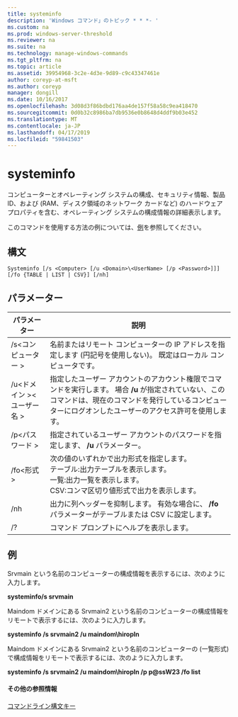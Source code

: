 ```yaml
---
title: systeminfo
description: 'Windows コマンド」のトピック * * *- '
ms.custom: na
ms.prod: windows-server-threshold
ms.reviewer: na
ms.suite: na
ms.technology: manage-windows-commands
ms.tgt_pltfrm: na
ms.topic: article
ms.assetid: 39954968-3c2e-4d3e-9d89-c9c43347461e
author: coreyp-at-msft
ms.author: coreyp
manager: dongill
ms.date: 10/16/2017
ms.openlocfilehash: 3d08d3f86bdbd176aa4de157f58a58c9ea418470
ms.sourcegitcommit: 0d0b32c8986ba7db9536e0b8648d4ddf9b03e452
ms.translationtype: MT
ms.contentlocale: ja-JP
ms.lasthandoff: 04/17/2019
ms.locfileid: "59841503"
---
```

# <a name="systeminfo"></a>systeminfo



コンピューターとオペレーティング システムの構成、セキュリティ情報、製品 ID、および (RAM、ディスク領域のネットワーク カードなど) のハードウェア プロパティを含む、オペレーティング システムの構成情報の詳細表示します。

このコマンドを使用する方法の例については、[例](#BKMK_examples)を参照してください。

## <a name="syntax"></a>構文

```
Systeminfo [/s <Computer> [/u <Domain>\<UserName> [/p <Password>]]] [/fo {TABLE | LIST | CSV}] [/nh]
```

## <a name="parameters"></a>パラメーター

|パラメーター|説明|
|---------|-----------|
|/s\<コンピューター >|名前またはリモート コンピューターの IP アドレスを指定します (円記号を使用しない)。 既定はローカル コンピュータです。|
|/u\<ドメイン >\<ユーザー名 >|指定したユーザー アカウントのアカウント権限でコマンドを実行します。 場合 **/u** が指定されていない、このコマンドは、現在のコマンドを発行しているコンピューターにログオンしたユーザーのアクセス許可を使用します。|
|/p\<パスワード >|指定されているユーザー アカウントのパスワードを指定します、 **/u** パラメーター。|
|/fo\<形式 >|次の値のいずれかで出力形式を指定します。</br>テーブル:出力テーブルを表示します。</br>一覧:出力一覧を表示します。</br>CSV:コンマ区切り値形式で出力を表示します。|
|/nh|出力に列ヘッダーを抑制します。 有効な場合に、 **/fo** パラメーターがテーブルまたは CSV に設定します。|
|/?|コマンド プロンプトにヘルプを表示します。|

## <a name="BKMK_examples"></a>例

Srvmain という名前のコンピューターの構成情報を表示するには、次のように入力します。

**systeminfo/s srvmain**

Maindom ドメインにある Srvmain2 という名前のコンピューターの構成情報をリモートで表示するには、次のように入力します。

**systeminfo /s srvmain2 /u maindom\hiropln**

Maindom ドメインにある Srvmain2 という名前のコンピューターの (一覧形式) で構成情報をリモートで表示するには、次のように入力します。

**systeminfo /s srvmain2 /u maindom\hiropln /p p@ssW23 /fo list**

#### <a name="additional-references"></a>その他の参照情報

[コマンドライン構文キー](command-line-syntax-key.md)